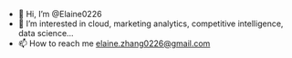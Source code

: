 - 👋 Hi, I’m @Elaine0226
- 👀 I’m interested in cloud, marketing analytics, competitive intelligence, data science...
- 📫 How to reach me elaine.zhang0226@gmail.com

<!---
Elaine0226/Elaine0226 is a ✨ special ✨ repository because its `README.md` (this file) appears on your GitHub profile.
You can click the Preview link to take a look at your changes.
--->
